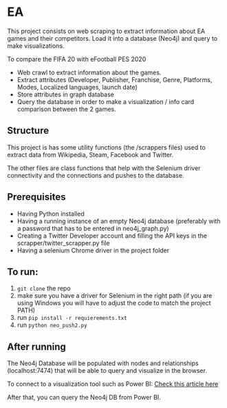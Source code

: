 # EA

This project consists on web scraping to extract information about EA games and their competitors. Load it into a database (Neo4j) and query to make visualizations.

To compare the FIFA 20 with eFootball PES 2020
* Web crawl to extract information about the games.
* Extract attributes (Developer, Publisher, Franchise, Genre, Platforms, Modes, Localized languages, launch date)
* Store attributes in graph database
* Query the database in order to make a visualization / info card comparison between the 2 games.

## Structure
This project is has some utility functions (the /scrappers files) used to extract data from Wikipedia, Steam, Facebook and Twitter.

The other files are class functions that help with the Selenium driver connectivity and the connections and pushes to the database.

## Prerequisites

* Having Python installed
* Having a running instance of an empty Neo4j database (preferably with a password that has to be entered in neo4j_graph.py)
* Creating a Twitter Developer account and filling the API keys in the scrapper/twitter_scrapper.py file
* Having a selenium Chrome driver in the project folder


## To run:

1. `git clone` the repo
2. make sure you have a driver for Selenium in the right path (if you are using Windows you will have to adjust the code to match the project PATH)
3. run `ṕip install -r requierements.txt`
4. run `python neo_push2.py`

## After running

The Neo4j Database will be populated with nodes and relationships (localhost:7474) that will be able to query and visualize in the browser.

To connect to a visualization tool such as Power BI: [Check this article here](https://xclave.co.uk/2019/02/06/actually-using-the-new-dataconnector-for-powerbi/)

After that, you can query the Neo4j DB from Power BI.
